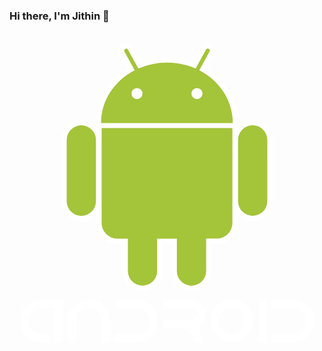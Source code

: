 ### Hi there, I'm Jithin 👋

<svg viewBox="0 0 128 128">
<path fill="#fff" d="M13.699 108.645h8.047v17.421h-3.492V112.04l-3.116.012h-.749c-1.74 0-2.707.073-2.9.218-1.039.282-1.917.882-2.634 1.8-.772 1.104-1.159 2.203-1.159 3.298 0 1.353.523 2.598 1.57 3.733.701.668 1.305 1.071 1.813 1.208.507.258 1.381.387 2.621.387h2.429v3.371h-2.911c-2.159 0-3.983-.568-5.474-1.704-1.079-.854-1.8-1.627-2.162-2.319-.902-1.434-1.354-2.9-1.354-4.398v-.507c0-2.094.785-4.015 2.356-5.763.95-.926 1.728-1.51 2.331-1.752.436-.242 1.035-.471 1.801-.688.684-.195 1.679-.291 2.983-.291zm25.625 3.479c.346.467.596.866.749 1.196.226.395.438.926.641 1.595.241.806.362 1.901.362 3.286v7.865h-3.492v-8.24c0-2.771-1.252-4.623-3.757-5.557-.572-.161-1.075-.246-1.511-.254-.435.008-.934.093-1.498.254-2.505.934-3.757 2.787-3.757 5.557v8.24h-3.504v-7.865c0-1.385.121-2.48.362-3.286.201-.668.415-1.2.641-1.595.153-.338.406-.737.761-1.196 1.877-2.304 4.209-3.456 6.995-3.456 2.788 0 5.123 1.152 7.008 3.456zm9.798-3.467c2.345 0 3.689.052 4.036.157.95.113 2.021.512 3.213 1.196.652.403 1.346 1.019 2.078 1.848 1.305 1.619 1.957 3.459 1.957 5.521a8.461 8.461 0 01-.7 3.419c-.918 2.086-2.429 3.592-4.53 4.519-.975.5-2.473.749-4.494.749h-7.406l-.387-.073v-3.31h8.167c.87 0 1.542-.077 2.018-.229 1.265-.427 2.19-1.063 2.778-1.909.717-1.071 1.075-2.114 1.075-3.129 0-1.023-.31-2.03-.93-3.021-.387-.572-.813-1.006-1.28-1.305-.854-.701-2.074-1.051-3.661-1.051h-8.167v-3.383h6.233zm13.097 0h11.188c1.973 0 3.52.592 4.639 1.776.5.467.846.918 1.039 1.353.436.87.652 1.72.652 2.549v.495c0 1.273-.552 2.517-1.654 3.733-.709.676-1.354 1.111-1.934 1.305 1.466 1.563 2.199 3.628 2.199 6.198h-3.516v-.266c0-1.901-.77-3.411-2.308-4.531-.878-.62-2.026-.93-3.443-.93h-6.862v-3.359h11.405c1.248 0 2.094-.616 2.537-1.848.048-.25.08-.459.096-.628 0-.685-.285-1.305-.857-1.86-.491-.387-1.015-.58-1.57-.58 0-.032-.169-.048-.508-.048H62.219v-3.359zm28.041.011h.12c2.675 0 4.958 1.096 6.851 3.286 1.225 1.643 1.836 3.431 1.836 5.364v.121c0 2.674-1.119 4.945-3.358 6.813-1.627 1.208-3.411 1.813-5.352 1.813h-.121c-2.658 0-4.934-1.087-6.826-3.262-.66-.926-1.123-1.776-1.39-2.549a9.19 9.19 0 01-.471-2.839v-.121c0-2.626 1.083-4.873 3.25-6.742 1.466-1.047 2.803-1.635 4.011-1.764.37-.079.853-.12 1.45-.12zm-5.232 8.675c0 1.514.592 2.843 1.776 3.987 1.055.902 2.162 1.353 3.322 1.353h.338c.935 0 1.885-.318 2.852-.955.998-.733 1.675-1.667 2.029-2.803.112-.298.193-.81.241-1.534 0-1.482-.575-2.791-1.728-3.927-1.079-.958-2.263-1.438-3.552-1.438-1.506 0-2.843.628-4.011 1.885-.491.645-.802 1.192-.931 1.643-.223.629-.336 1.225-.336 1.789zm15.851-8.675h3.491v17.397h-3.491v-17.397zm11.61-.011c2.344 0 3.688.052 4.035.157.95.113 2.021.512 3.213 1.196.652.403 1.346 1.019 2.078 1.848 1.305 1.619 1.957 3.459 1.957 5.521a8.461 8.461 0 01-.7 3.419c-.918 2.086-2.429 3.592-4.53 4.519-.975.5-2.473.749-4.494.749h-7.406l-.387-.073v-3.31h8.167c.87 0 1.542-.077 2.018-.229 1.265-.427 2.19-1.063 2.778-1.909.717-1.071 1.075-2.114 1.075-3.129 0-1.023-.31-2.03-.93-3.021-.387-.572-.813-1.006-1.28-1.305-.854-.701-2.074-1.051-3.661-1.051h-8.167v-3.383h6.234zM29.19 76.835c-4.484.002-8.128-3.646-8.129-8.13l-.001-24.891c-.001-4.479 3.642-8.127 8.121-8.128a8.072 8.072 0 015.753 2.377 8.078 8.078 0 012.384 5.749l-.002 24.892a8.037 8.037 0 01-2.373 5.744 8.065 8.065 0 01-5.753 2.387m-.006-38.964a5.945 5.945 0 00-5.943 5.944l.004 24.889a5.943 5.943 0 1011.887.001V43.812a5.947 5.947 0 00-5.948-5.941"></path><path fill="#fff" d="M92.942 39.104l-2.186-.001-53.54.007-2.186.001-.001-2.186c-.005-8.972 4.883-17.316 12.889-22.246l-3.112-5.682a2.995 2.995 0 011.214-4.093 2.92 2.92 0 011.424-.362c1.103 0 2.113.599 2.645 1.565l3.258 5.935a30.63 30.63 0 0110.607-1.866c3.729-.001 7.307.629 10.691 1.871l3.253-5.944a3.003 3.003 0 012.642-1.564c.496-.001.99.12 1.426.354a3.007 3.007 0 011.467 1.819 2.977 2.977 0 01-.258 2.293l-3.11 5.678c7.993 4.94 12.875 13.279 12.874 22.235l.003 2.186zM77.115 15.52l4.148-7.576a.825.825 0 10-1.444-.794l-4.191 7.652a28.588 28.588 0 00-11.646-2.442 28.521 28.521 0 00-11.619 2.434l-4.194-7.635a.818.818 0 00-1.117-.328.816.816 0 00-.327 1.117l4.149 7.569c-8.154 4.206-13.663 12.214-13.658 21.409l53.539-.006c.002-9.193-5.497-17.184-13.64-21.4M51.806 27.227a2.245 2.245 0 01.003-4.49 2.251 2.251 0 012.246 2.247 2.248 2.248 0 01-2.249 2.243m24.379-.005a2.24 2.24 0 01-2.245-2.244 2.259 2.259 0 012.245-2.25 2.258 2.258 0 012.24 2.25 2.241 2.241 0 01-2.24 2.244m-22.136 77.983c-4.48-.001-8.126-3.645-8.127-8.128L45.92 86.09l-2.136.002a8.457 8.457 0 01-6.031-2.496 8.45 8.45 0 01-2.497-6.034l-.008-38.566v-2.188h2.186l53.138-.008 2.187-.001v2.186l.006 38.571c0 4.704-3.826 8.532-8.529 8.531l-2.148.001.002 10.981c0 4.481-3.646 8.129-8.124 8.129a8.048 8.048 0 01-5.748-2.378 8.06 8.06 0 01-2.386-5.746V86.088h-3.653v10.985c-.002 4.482-3.648 8.133-8.13 8.132"></path><path fill="#fff" d="M37.444 77.563a6.332 6.332 0 006.341 6.346h4.318l.005 13.169a5.948 5.948 0 005.94 5.945 5.945 5.945 0 005.941-5.95V83.908l8.024-.002-.001 13.168a5.946 5.946 0 0011.891-.004l-.004-13.166 4.334-.001a6.346 6.346 0 006.343-6.346l-.007-38.573-53.136.009.011 38.57zm61.372-.738c-4.483.001-8.13-3.642-8.129-8.126l-.006-24.89c.001-4.484 3.642-8.131 8.122-8.131 4.486-.001 8.135 3.646 8.135 8.128l.002 24.889c.001 4.481-3.642 8.131-8.124 8.13m-.007-38.962a5.94 5.94 0 00-5.941 5.945l.002 24.889a5.94 5.94 0 005.945 5.943 5.94 5.94 0 005.941-5.946l-.006-24.889a5.94 5.94 0 00-5.941-5.942"></path><path fill="#A4C439" d="M29.184 37.871a5.945 5.945 0 00-5.943 5.944l.004 24.889a5.942 5.942 0 005.945 5.946 5.936 5.936 0 005.942-5.945V43.812a5.947 5.947 0 00-5.948-5.941M77.115 15.52l4.148-7.576a.829.829 0 00-.325-1.124.827.827 0 00-1.119.33l-4.19 7.655a28.504 28.504 0 00-11.646-2.444 28.51 28.51 0 00-11.619 2.434L48.17 7.16a.82.82 0 00-1.116-.329.816.816 0 00-.328 1.117l4.149 7.57c-8.154 4.206-13.663 12.214-13.658 21.409l53.539-.006c.001-9.194-5.498-17.185-13.641-21.401M51.806 27.227a2.245 2.245 0 01.003-4.49 2.251 2.251 0 012.246 2.247 2.248 2.248 0 01-2.249 2.243m24.379-.005a2.243 2.243 0 01-2.245-2.244 2.263 2.263 0 012.245-2.25 2.258 2.258 0 012.24 2.25 2.24 2.24 0 01-2.24 2.244m-38.75 11.771l.008 38.572a6.334 6.334 0 006.342 6.341l4.318.001.005 13.169a5.948 5.948 0 005.94 5.945 5.95 5.95 0 005.945-5.949l-.003-13.164 8.024-.002.003 13.168c0 3.277 2.667 5.948 5.942 5.942a5.946 5.946 0 005.945-5.946L79.9 83.904l4.334-.003a6.345 6.345 0 006.345-6.344l-.007-38.572-53.137.008zm67.317 4.813a5.941 5.941 0 00-5.943-5.943 5.94 5.94 0 00-5.941 5.945l.005 24.89a5.937 5.937 0 005.942 5.942 5.94 5.94 0 005.941-5.946l-.004-24.888z"></path>
</svg>


<!--
**jithin8mathew/jithin8mathew** is a ✨ _special_ ✨ repository because its `README.md` (this file) appears on your GitHub profile.

Here are some ideas to get you started:

- 🔭 I’m currently working on Android, iOS app development and Machine Learning.
- 🌱 I’m currently learning Swift, GUI development 
- 👯 I’m looking to collaborate on ...
- 🤔 I’m looking for help with ...
- 💬 Ask me about ...
- 📫 How to reach me: ...
- 😄 Pronouns: ...
- ⚡ Fun fact: ...
-->
